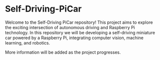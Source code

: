 # Self-Driving-PiCar
Welcome to the Self-Driving PiCar repository! This project aims to explore the exciting intersection of autonomous driving and Raspberry Pi technology. In this repository we will be developing a self-driving miniature car powered by a Raspberry Pi, integrating computer vision, machine learning, and robotics. 

More information will be added as the project progresses.

